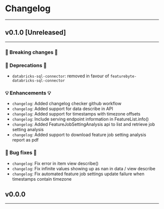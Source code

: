 # Changelog

---

## v0.1.0 [Unreleased]

---

### 🛑 Breaking changes 🛑


### 🚩 Deprecations 🚩

+ `databricks-sql-connector`: removed in favour of `featurebyte-databricks-sql-connector`

### 💡 Enhancements 💡

+ `changelog`: Added changelog checker github workflow
+ `changelog`: Added support for data describe in API
+ `changelog`: Added support for timestamps with timezone offsets
+ `changelog`: Include serving endpoint information in FeatureList.info()
+ `changelog`: Added FeatureJobSettingAnalysis api to list and retrieve job setting analysis
+ `changelog`: Added support to download feature job setting analysis report as pdf

### 🧰 Bug fixes 🧰

+ `changelog`: Fix error in item view describe()
+ `changelog`: Fix infinite values showing up as nan in data / view describe
+ `changelog`: Fix automated feature job settings update failure when timestamps contain timezone

## v0.0.0

---

